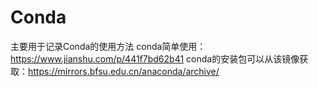 # Conda
主要用于记录Conda的使用方法
conda简单使用：https://www.jianshu.com/p/441f7bd62b41
conda的安装包可以从该镜像获取：https://mirrors.bfsu.edu.cn/anaconda/archive/
